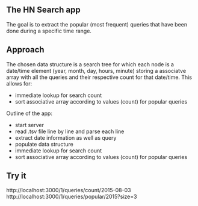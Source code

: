 ## The HN Search app

The goal is to extract the popular (most frequent) queries that have been done during a specific time range.

## Approach

The chosen data structure is a search tree for which each node is a date/time element (year, month, day, hours, minute) storing a associatve array with all the queries and their respective count for that date/time. This allows for:
* immediate lookup for search count
* sort associative array according to values (count) for popular queries

Outline of the app:
* start server
* read .tsv file line by line and parse each line
* extract date information as well as query
* populate data structure 
* immediate lookup for search count
* sort associative array according to values (count) for popular queries

## Try it

http://localhost:3000/1/queries/count/2015-08-03
http://localhost:3000/1/queries/popular/2015?size=3  